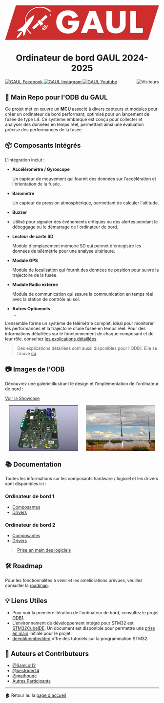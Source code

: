 [![MasterHead](Documentation/GAUL/logo-full.webp)](https://gaulspace.web.app/home)

<h1 align="center">Ordinateur de bord GAUL 2024-2025</h1>

<img align="right" src="https://api.visitorbadge.io/api/visitors?path=https%3A%2F%2Fgithub.com%2FGAULAvionique2024-2025%2FOrdinateur-de-bord&label=Visiteurs&labelColor=%23697689&countColor=%23f47373&style=flat" alt="Visiteurs" />

<p align="left">
  <a href="https://www.facebook.com/gaul.ul" target="_blank">
    <img src="https://raw.githubusercontent.com/rahuldkjain/github-profile-readme-generator/master/src/images/icons/Social/facebook.svg" alt="GAUL Facebook" height="30" width="40" />
  </a>
  <a href="https://www.instagram.com/gaul.ul/" target="_blank">
    <img src="https://raw.githubusercontent.com/rahuldkjain/github-profile-readme-generator/master/src/images/icons/Social/instagram.svg" alt="GAUL Instagram" height="30" width="40" />
  </a>
  <a href="https://www.facebook.com/groupeaerospatialul/" target="_blank">
    <img src="https://raw.githubusercontent.com/rahuldkjain/github-profile-readme-generator/master/src/images/icons/Social/youtube.svg" alt="GAUL Youtube" height="30" width="40" />
  </a>
</p>

## 🌟 **Main Repo pour l'ODB du GAUL**

Ce projet met en œuvre un **MCU** associé à divers capteurs et modules pour créer un ordinateur de bord performant, optimisé pour un lancement de fusée de type L4. Ce système embarqué est conçu pour collecter et analyser des données en temps réel, permettant ainsi une évaluation précise des performances de la fusée.

## 📦 **Composants Intégrés**

L'intégration inclut :

- **Accéléromètre / Gyroscope**
  
  Un capteur de mouvement qui fournit des données sur l'accélération et l'orientation de la fusée.

- **Baromètre**
  
  Un capteur de pression atmosphérique, permettant de calculer l'altitude.

- **Buzzer**
- 
  Utilisé pour signaler des événements critiques ou des alertes pendant le déboggage ou le démarrage de l'ordinateur de bord.

- **Lecteur de carte SD**
  
  Module d'emplacement mémoire SD qui permet d'enregistre les données de télémétrie pour une analyse ultérieure.

- **Module GPS**
  
  Module de localisation qui fournit des données de position pour suivre la trajectoire de la fusée.

- **Module Radio externe**
  
  Module de communication qui sssure la communication en temps réel avec la station de contrôle au sol.

- **Autres Optionnels**  
  ...

L’ensemble forme un système de télémétrie complet, idéal pour monitorer les performances et la trajectoire d’une fusée en temps réel. Pour des informations détaillées sur le fonctionnement de chaque composant et de leur rôle, consultez [les explications détaillées](./Documentation/ODB2/Explications.md).
> Des explications détaillées sont aussi disponibles pour l'ODB1. Elle se trouve [ici](./Documentation/ODB1/Explications.md).

## 📷 **Images de l'ODB**

Découvrez une galerie illustrant le design et l'implémentation de l'ordinateur de bord :

[Voir la Showcase](./Documentation/ODB1/Showcase.md)

<div style="display: flex; justify-content: space-around;">
  <img src="./Documentation/ODB1/Showcase/ODB1_PCB.png" alt="ODB1" width="45%">
  <img src="./Documentation/ODB1/Showcase/Rocket_Launch.jpg" alt="Rocket Launch" width="45%">
</div>

## 📚 **Documentation**

Toutes les informations sur les composants hardware / logiciel et les drivers sont disponibles ici :

### **Ordinateur de bord 1**
- [Composantes](./Documentation/ODB1/Composantes.md)
- [Drivers](./Documentation/ODB1/Drivers.md)

### **Ordinateur de bord 2**

- [Composantes](./Documentation/ODB2/Composantes.md)
- [Drivers](./Documentation/ODB2/Drivers.md)

> [Prise en main des logiciels](./Documentation/Logiciel.md)

## 🛠 **Roadmap**

Pour les fonctionnalités à venir et les améliorations prévues, veuillez consulter la [roadmap](./Documentation/Roadmap.md).

## 💡 **Liens Utiles**

- Pour voir la première itération de l'ordinateur de bord, consultez le projet [ODB1](https://github.com/GAULAvionique2023-2024/ODB1_Firmware).
- L'environnement de développement intégré pour STM32 est [STM32CubeIDE](https://www.st.com/en/development-tools/stm32cubeide.html). Un document est disponible pour permettre une [prise en main](./Documentation/Logiciel.md) initiale pour le projet.
- [deepbluembedded](https://deepbluembedded.com/stm32-arm-programming-tutorials/) offre des tutoriels sur la programmation STM32.

## 👥 **Auteurs et Contributeurs**

- [@SamLol12](https://github.com/SamLol12)
- [@bestrider14](https://github.com/bestrider14)
- [@mathouqc](https://github.com/mathouqc)
- [Autres Participants](./Documentation/Participants.md)

---

🏠 Retour au la [page d'accueil](https://github.com/GAULAvionique2024-2025)
